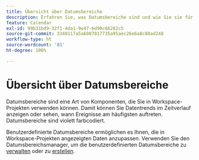 ```yaml
---
title: Übersicht über Datumsbereiche
description: Erfahren Sie, was Datumsbereiche sind und wie Sie sie für die Berichterstellung verwenden können.
feature: Calendar
exl-id: 99b31bd9-32f1-4da1-9e47-6d90c66282c5
source-git-commit: 3348117a5a6007017735a95aec26e6a8c88ad248
workflow-type: ht
source-wordcount: '81'
ht-degree: 100%

---
```


# Übersicht über Datumsbereiche

Datumsbereiche sind eine Art von Komponenten, die Sie in Workspace-Projekten verwenden können. Damit können Sie Datentrends im Zeitverlauf anzeigen oder sehen, wann Ereignisse am häufigsten auftreten. Datumsbereiche sind violett farbcodiert.

Benutzerdefinierte Datumsbereiche ermöglichen es Ihnen, die in Workspace-Projekten angezeigten Daten anzupassen. Verwenden Sie den Datumsbereichsmanager, um die benutzerdefinierten Datumsbereiche zu [verwalten](manage.md) oder zu [erstellen](create.md).
